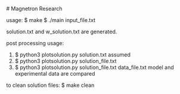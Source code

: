 ﻿﻿# MagnetronResearchusage:$ make$ ./main input_file.txtsolution.txt and w_solution.txt are generated.post processing usage:1) $ python3 plotsolution.py    solution.txt assumed2) $ python3 plotsolution.py solution_file.txt3) $ python3 plotsolution.py solution_file.txt data_file.txt    model and experimental data are comparedto clean solution files:$ make clean